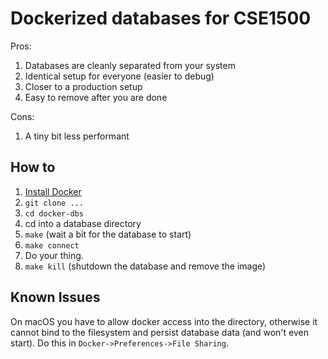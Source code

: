 # Dockerized databases for CSE1500

Pros:
1. Databases are cleanly separated from your system
2. Identical setup for everyone (easier to debug)
3. Closer to a production setup
4. Easy to remove after you are done

Cons:
1. A tiny bit less performant

## How to

1. [Install Docker](https://docs.docker.com/install/)
2. ```git clone ...```
3. ```cd docker-dbs```
4. cd into a database directory
5. ```make``` (wait a bit for the database to start)
6. ```make connect```
7. Do your thing.
8. ```make kill``` (shutdown the database and remove the image)

## Known Issues

On macOS you have to allow docker access into the directory, otherwise it cannot bind to the filesystem and persist database data (and won't even start). Do this in ```Docker->Preferences->File Sharing```.


